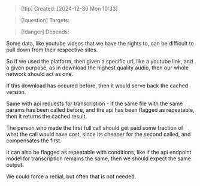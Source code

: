 
>[!tip] Created: [2024-12-30 Mon 10:33]

>[!question] Targets: 

>[!danger] Depends: 

Some data, like youtube videos that we have the rights to, can be difficult to pull down from their respective sites.

So if we used the platform, then given a specific url, like a youtube link, and a given purpose, as in download the highest quality audio, then our whole network should act as one.

If this download has occured before, then it would serve back the cached version.

Same with api requests for transcription - if the same file with the same params has been called before, and the api has been flagged as repeatable, then it returns the cached result.

The person who made the first full call should get paid some fraction of what the call would have cost, since its cheaper for the second called, and compensates the first.

It can also be flagged as repeatable with conditions, like if the api endpoint model for transcription remains the same, then we should expect the same output.

We could force a redial, but often that is not needed.